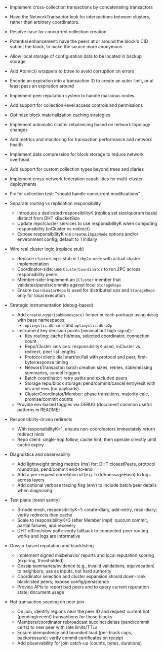 * Implement cross-collection transactions by concatenating transactors
* Have the NetworkTransactor look for intersections between clusters, rather than arbitrary coordinators.
* Resolve case for concurrent collection creation
* Potential enhancement: have the peers at or around the block's CID submit the block, to make the source more anonymous
* Allow local storage of configuration data to be located in backup storage
* Add Atomic() wrappers to btree to avoid corruption on errors
* Encode an expiration into a transaction ID to create an outer limit, or at least pass an expiration around
* Implement peer reputation system to handle malicious nodes
* Add support for collection-level access controls and permissions
* Optimize block materialization caching strategies
* Implement automatic cluster rebalancing based on network topology changes
* Add metrics and monitoring for transaction performance and network health
* Implement data compression for block storage to reduce network overhead
* Add support for custom collection types beyond trees and diaries
* Implement cross-network federation capabilities for multi-cluster deployments
* Fix for collection test: "should handle concurrent modifications"

* Separate routing vs replication responsibility
  * Introduce a dedicated responsibilityK (replica set size/quorum basis) distinct from DHT kBucketSize
  * Update repo/cluster services to use responsibilityK when computing responsibility (inCluster vs redirect)
  * Expose responsibilityK via `createLibp2pNode` options and/or environment config; default to 1 initially

* Wire real cluster logic (replace stub)
  * Replace `clusterLogic` stub in `libp2p-node` with actual cluster implementation
  * Coordinator-side: use `ClusterCoordinator` to run 2PC across responsibility peers
  * Member-side: implement an `ICluster` member that validates/pends/commits against local `StorageRepo`
  * Ensure `CoordinatorRepo` is used for distributed ops and `StorageRepo` only for local execution

* Strategic instrumentation (debug-based)
  * Add `createLogger(subNamespace)` helper in each package using `debug` with base namespaces:
    * `optimystic:db-core` and `optimystic:db-p2p`
  * Instrument key decision points (minimal but high signal):
    * Key routing: cache hit/miss, selected coordinator, connection count
    * Repo/Cluster services: responsibilityK used, inCluster vs redirect, peer list lengths
    * Protocol client: dial start/ok/fail with protocol and peer, first-byte/response timing
    * NetworkTransactor: batch creation sizes, retries, stale/missing summaries, cancel triggers
    * Batch coordinator: retry paths and excluded peers
    * Storage repo/block storage: pend/commit/cancel entry/exit with ids and revs (no payloads)
    * ClusterCoordinator/Member: phase transitions, majority calc, promise/commit counts
  * Provide env-based toggles via DEBUG (document common useful patterns in README)

* Responsibility-driven redirects
  * With responsibilityK=1, ensure non-coordinators immediately return redirect hints
  * Repo client: single-hop follow, cache hint, then operate directly until cache expiry

* Diagnostics and observability
  * Add lightweight timing metrics (ms) for: DHT closestPeers, protocol roundtrips, pend/commit end-to-end
  * Add a per-request correlation id (e.g. trxId/messageHash) to logs across layers
  * Add optional verbose tracing flag (env) to include batch/peer details when diagnosing

* Test plans (mesh sanity)
  * 3-node mesh, responsibilityK=1: create-diary, add-entry, read-diary; verify redirects then cache
  * Scale to responsibilityK=3 (after Member impl): quorum commit, partial failures, and recovery
  * DHT offline/slow path: verify fallback to connected-peer routing works and logs are informative

* Gossip-based reputation and blacklisting
  * Implement signed misbehavior reports and local reputation scoring (expiring, thresholded)
  * Gossip summaries/evidence (e.g., invalid validations, equivocation) to neighbors; use as inputs, not hard authority
  * Coordinator selection and cluster expansion should down-rank blacklisted peers; expose config/persistence
  * Provide APIs to report bad peers and to query current reputation state; document usage

* Hot transaction seeding on peer join
  * On join, identify regions near the peer ID and request current hot (pending/recent) transactions for those blocks
  * Members/coordinator rebroadcast succinct deltas (pend/commit certs) to new peer with rate limits/TTLs
  * Ensure idempotency and bounded load (per-block caps, backpressure); verify commit certificates on receipt
  * Add observability for join catch-up (counts, bytes, durations)
